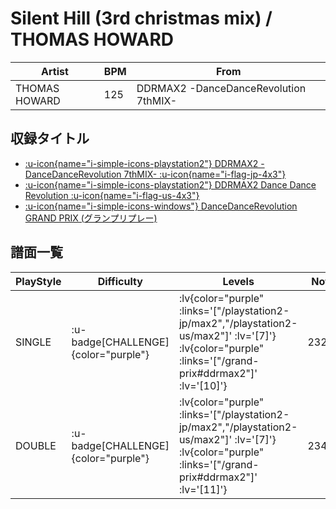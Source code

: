 # Silent Hill (3rd christmas mix) / THOMAS HOWARD

|Artist|BPM|From|
|------|---|----|
|THOMAS HOWARD|125|DDRMAX2 -DanceDanceRevolution 7thMIX-|

## 収録タイトル

- [ :u-icon{name="i-simple-icons-playstation2"} DDRMAX2 -DanceDanceRevolution 7thMIX- :u-icon{name="i-flag-jp-4x3"} ](/playstation2-jp/max2)
- [ :u-icon{name="i-simple-icons-playstation2"} DDRMAX2 Dance Dance Revolution :u-icon{name="i-flag-us-4x3"} ](/playstation2-us/max2)
- [ :u-icon{name="i-simple-icons-windows"} DanceDanceRevolution GRAND PRIX (グランプリプレー)](/grand-prix#ddrmax2)

## 譜面一覧

|PlayStyle|Difficulty|Levels|Notes|Movie|
|---------|----------|------|-----|-----|
|SINGLE| :u-badge[CHALLENGE]{color="purple"} | :lv{color="purple" :links='["/playstation2-jp/max2","/playstation2-us/max2"]' :lv='[7]'}  :lv{color="purple" :links='["/grand-prix#ddrmax2"]' :lv='[10]'} |232/50||
|DOUBLE| :u-badge[CHALLENGE]{color="purple"} | :lv{color="purple" :links='["/playstation2-jp/max2","/playstation2-us/max2"]' :lv='[7]'}  :lv{color="purple" :links='["/grand-prix#ddrmax2"]' :lv='[11]'} |234/48||
